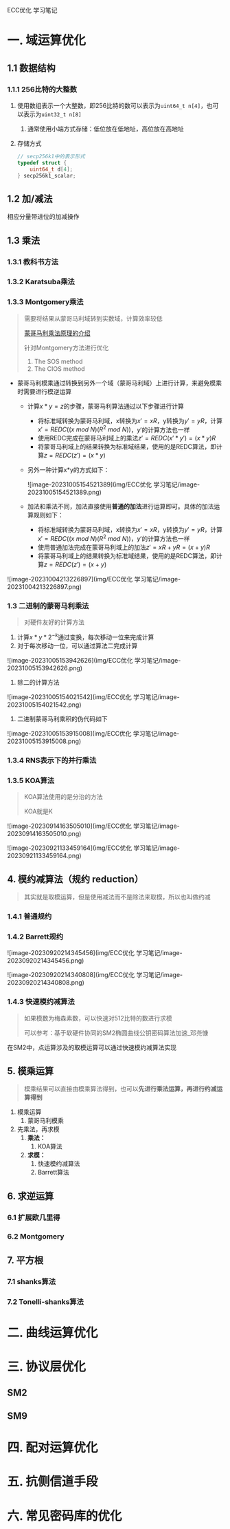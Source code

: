 ECC优化 学习笔记

# 一. 域运算优化

## 1.1 数据结构

### 1.1.1 256比特的大整数

1. 使用数组表示一个大整数，即256比特的数可以表示为`uint64_t n[4]`，也可以表示为`uint32_t n[8]`

   1. 通常使用小端方式存储：低位放在低地址，高位放在高地址

2. 存储方式

   ```c
   // secp256k1中的表示形式
   typedef struct {
       uint64_t d[4];
   } secp256k1_scalar;
   ```

## 1.2 加/减法

相应分量带进位的加减操作

## 1.3 乘法

### 1.3.1 教科书方法

### 1.3.2 Karatsuba乘法

### 1.3.3 Montgomery乘法

>需要将结果从蒙哥马利域转到实数域，计算效率较低
>
>[蒙哥马利乘法原理的介绍](https://blog.csdn.net/BjarneCpp/article/details/77644958)
>
>针对Montgomery方法进行优化
>
>1. The SOS method
>2. The CIOS method

- 蒙哥马利模乘通过转换到另外一个域（蒙哥马利域）上进行计算，来避免模乘时需要进行模逆运算

  - 计算$x*y=z$的步骤，蒙哥马利算法通过以下步骤进行计算

    - 将标准域转换为蒙哥马利域，x转换为$x'=xR$，y转换为$y'=yR$，计算$x'=REDC((x\ mod\ N)(R^2\ mod\ N))$，$y'$的计算方法也一样
    - 使用REDC完成在蒙哥马利域上的乘法$z'=REDC(x'*y')=(x*y)R$
    - 将蒙哥马利域上的结果转换为标准域结果，使用的是REDC算法，即计算$z=REDC(z')=(x*y)$

  - 另外一种计算x*y的方式如下：

    ![image-20231005154521389](img/ECC优化 学习笔记/image-20231005154521389.png)

  - 加法和乘法不同，加法直接使用**普通的加法**进行运算即可。具体的加法运算规则如下：

    - 将标准域转换为蒙哥马利域，x转换为$x'=xR$，y转换为$y'=yR$，计算$x'=REDC((x\ mod\ N)(R^2\ mod\ N))$，$y'$的计算方法也一样
    - 使用普通加法完成在蒙哥马利域上的加法$z'=xR+yR=(x+y)R$
    - 将蒙哥马利域上的结果转换为标准域结果，使用的是REDC算法，即计算$z=REDC(z')=(x+y)$

![image-20231004213226897](img/ECC优化 学习笔记/image-20231004213226897.png)

### 1.3 二进制的蒙哥马利乘法

> 对硬件友好的计算方法

1. 计算$x*y*2^{-k}$通过变换，每次移动一位来完成计算
2. 对于每次移动一位，可以通过算法二完成计算

![image-20231005153942626](img/ECC优化 学习笔记/image-20231005153942626.png)

1. 除二的计算方法

![image-20231005154021542](img/ECC优化 学习笔记/image-20231005154021542.png)

1. 二进制蒙哥马利乘积的伪代码如下

![image-20231005153915008](img/ECC优化 学习笔记/image-20231005153915008.png)

### 1.3.4 RNS表示下的并行乘法

### 1.3.5 KOA算法

> KOA算法使用的是分治的方法
>
> KOA就是K

![image-20230914163505010](img/ECC优化 学习笔记/image-20230914163505010.png)

![image-20230921133459164](img/ECC优化 学习笔记/image-20230921133459164.png)



## 4. 模约减算法（规约 reduction）

> 其实就是取模运算，但是使用减法而不是除法来取模，所以也叫做约减

### 1.4.1 普通规约

### 1.4.2 Barrett规约

![image-20230920214345456](img/ECC优化 学习笔记/image-20230920214345456.png)

![image-20230920214340808](img/ECC优化 学习笔记/image-20230920214340808.png)

### 1.4.3 快速模约减算法

> 如果模数为梅森素数，可以快速对512比特的数进行求模
>
> 可以参考：基于软硬件协同的SM2椭圆曲线公钥密码算法加速_邓尧慷

在SM2中，点运算涉及的取模运算可以通过快速模约减算法实现

## 5. 模乘运算

> 模乘结果可以直接由模乘算法得到，也可以**先进行乘法运算，再进行约减运算得到**

1. 模乘运算
   1. 蒙哥马利模乘
2. 先乘法，再求模
   1. **乘法：**
      1. KOA算法
   2. **求模：**
      1. 快速模约减算法
      2. Barrett算法

## 6. 求逆运算

### 6.1 扩展欧几里得

### 6.2 Montgomery

## 7. 平方根

### 7.1 shanks算法

### 7.2 Tonelli-shanks算法

# 二. 曲线运算优化

# 三. 协议层优化

## SM2

## SM9

# 四. 配对运算优化

# 五. 抗侧信道手段

# 六. 常见密码库的优化